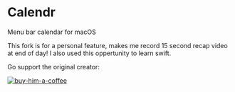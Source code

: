 # Calendr




Menu bar calendar for macOS

This fork is for a personal feature, makes me record 15 second recap video at end of day! I also used this oppertunity to learn swift.  




Go support the original creator:

[![buy-him-a-coffee](https://img.shields.io/badge/Buy_Me_a_Coffee-ffdd00?logo=buy-me-a-coffee&logoColor=black)](https://buymeacoffee.com/pakerwreah)



